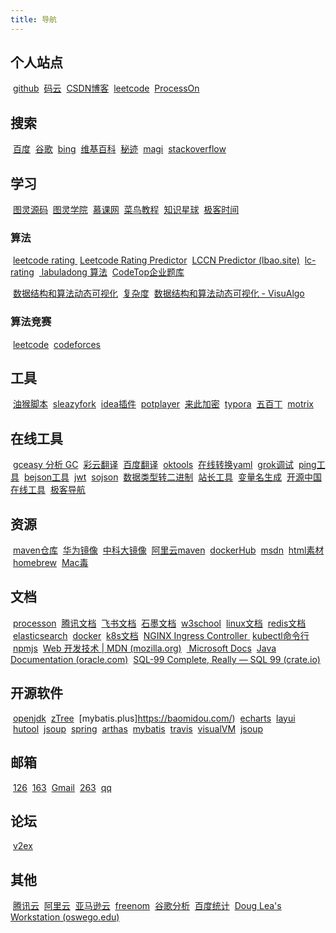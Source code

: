 ```yaml
---
title: 导航
---
```


## 个人站点
&nbsp;[github](https://github.com/db117) 
&nbsp;[码云](https://gitee.com/db117)
&nbsp;[CSDN博客](https://blog.csdn.net/weixin_38761297)
&nbsp;[leetcode](https://leetcode-cn.com/u/db117/)
&nbsp;[ProcessOn](https://www.processon.com/u/5aaa7a7ee4b0a84684088ded)


## 搜索
&nbsp;[百度](https://www.baidu.com/)
&nbsp;[谷歌](https://www.google.com/)
&nbsp;[bing](https://cn.bing.com/)
&nbsp;[维基百科](https://zh.wikipedia.org)
&nbsp;[秘迹](https://mijisou.com)
&nbsp;[magi]( https://magi.com/)
&nbsp;[stackoverflow](https://stackoverflow.com)

## 学习

&nbsp;[图灵源码](http://git.tulingxueyuan.cn/user/login)
&nbsp;[图灵学院](https://www.tulingxueyuan.cn/)
&nbsp;[慕课网](https://www.imooc.com/)
&nbsp;[菜鸟教程](https://www.runoob.com/)
&nbsp;[知识星球](https://wx.zsxq.com/)
&nbsp;[极客时间](https://time.geekbang.org/)


### 算法
&nbsp;[leetcode rating ](https://zerotrac.github.io/leetcode_problem_rating/#/)
&nbsp;[Leetcode Rating Predictor](https://lcpredictor.herokuapp.com/)
&nbsp;[LCCN Predictor (lbao.site)](https://lccn.lbao.site/)
&nbsp;[lc-rating](https://huxulm.github.io/lc-rating/)
&nbsp;[ labuladong 算法]( https://labuladong.gitee.io/algo/)
&nbsp;[CodeTop企业题库](https://codetop.cc/#/home)

&nbsp;[数据结构和算法动态可视化](https://www.cs.usfca.edu/~galles/visualization/Algorithms.html)
&nbsp;[复杂度](http://cooervo.github.io/Algorithms-DataStructures-BigONotation/index.html)
&nbsp;[数据结构和算法动态可视化 - VisuAlgo](https://visualgo.net/zh)

### 算法竞赛
&nbsp;[leetcode](https://leetcode-cn.com/u/db117/)
&nbsp;[codeforces](https://codeforces.com/)

## 工具
&nbsp;[油猴脚本](https://greasyfork.org/zh-CN/scripts)
&nbsp;[sleazyfork](https://sleazyfork.org/zh-CN/scripts)
&nbsp;[idea插件](http://plugins.jetbrains.com/)
&nbsp;[potplayer](https://potplayer.daum.net/?lang=zh_CN)
&nbsp;[来此加密](https://letsencrypt.osfipin.com/)
&nbsp;[typora](https://typora.io/)
&nbsp;[五百丁](https://www.500d.me/)
&nbsp;[motrix](https://motrix.app/)


## 在线工具
&nbsp;[gceasy 分析 GC](https://gceasy.io/)
&nbsp;[彩云翻译]( https://fanyi.caiyunapp.com/#/ )
&nbsp;[百度翻译](https://fanyi.baidu.com/)
&nbsp;[oktools](https://oktools.net/)
&nbsp;[在线转换yaml](https://www.toyaml.com/index.html)
&nbsp;[grok调试](http://grokdebug.herokuapp.com/)
&nbsp;[ping工具](http://port.ping.pe/)
&nbsp;[bejson工具](https://www.bejson.com/)
&nbsp;[jwt](https://jwt.io/)
&nbsp;[sojson](https://www.sojson.com/)
&nbsp;[数据类型转二进制](http://www.binaryconvert.com/index.html)
&nbsp;[站长工具](http://tool.chinaz.com/)
&nbsp;[变量名生成](https://unbug.github.io/codelf/)
&nbsp;[开源中国在线工具](http://tool.oschina.net/)
&nbsp;[极客导航](https://www.jikedaohang.com)

## 资源
&nbsp;[maven仓库](https://mvnrepository.com/)
&nbsp;[华为镜像](https://mirrors.huaweicloud.com/)
&nbsp;[中科大镜像](http://mirrors.ustc.edu.cn/)
&nbsp;[阿里云maven](https://maven.aliyun.com/mvn/guide)
&nbsp;[dockerHub](https://hub.docker.com/)
&nbsp;[msdn](https://msdn.itellyou.cn/)
&nbsp;[html素材](http://www.htmlsucai.com)
&nbsp;[homebrew](https://brew.sh/)
&nbsp;[Mac毒 ](https://www.macdo.cn/)

## 文档
&nbsp;[processon](https://www.processon.com/)
&nbsp;[腾讯文档](https://docs.qq.com/desktop)
&nbsp;[飞书文档](https://www.feishu.cn/space/home/)
&nbsp;[石墨文档](https://shimo.im/desktop)
&nbsp;[w3school](https://www.w3school.com.cn/)
&nbsp;[linux文档](http://man.linuxde.net/)
&nbsp;[redis文档](http://www.redis.cn/commands.html)
&nbsp;[elasticsearch](https://www.elastic.co/guide/cn/elasticsearch/guide/current/index.html)
&nbsp;[docker](https://docs.docker.com/engine/reference/commandline/docker/)
&nbsp;[k8s文档](https://kubernetes.io/zh/docs/home/)
&nbsp;[NGINX Ingress Controller ](https://kubernetes.github.io/ingress-nginx/)
&nbsp;[kubectl命令行](https://kubernetes.io/docs/reference/generated/kubectl/kubectl-commands)
&nbsp;[npmjs](https://docs.npmjs.com/)
&nbsp;[Web 开发技术 | MDN (mozilla.org)](https://developer.mozilla.org/zh-CN/docs/Web)
&nbsp;[ Microsoft Docs](https://docs.microsoft.com/zh-cn/)
&nbsp;[Java Documentation (oracle.com)](https://docs.oracle.com/en/java/index.html)
&nbsp;[SQL-99 Complete, Really — SQL 99 (crate.io)](https://crate.io/docs/sql-99/en/latest/index.html)

## 开源软件

&nbsp;[openjdk](http://openjdk.java.net/)
&nbsp;[zTree](http://www.treejs.cn/v3/main.php#_zTreeInfo)
&nbsp;[mybatis.plus]https://baomidou.com/)
&nbsp;[echarts](https://echarts.baidu.com/index.html)
&nbsp;[layui](https://www.layui.com/)
&nbsp;[hutool](https://hutool.cn/docs/#/)
&nbsp;[jsoup](https://jsoup.org/)
&nbsp;[spring](http://spring.io/)
&nbsp;[arthas](https://alibaba.github.io/arthas/index.html)
&nbsp;[mybatis](https://blog.mybatis.org/)
&nbsp;[travis](https://travis-ci.org)
&nbsp;[visualVM](https://visualvm.github.io/?Java_VisualVM)
&nbsp;[jsoup](https://jsoup.org/)

## 邮箱
&nbsp;[126](https://mail.126.com/)
&nbsp;[163](https://mail.163.com/)
&nbsp;[Gmail](https://mail.google.com/mail)
&nbsp;[263](https://www.263.net/)
&nbsp;[qq](https://mail.qq.com/)

## 论坛
&nbsp;[v2ex](https://www.v2ex.com/)

## 其他
&nbsp;[腾讯云](https://cloud.tencent.com/)
&nbsp;[阿里云](https://cn.aliyun.com/)
&nbsp;[亚马逊云](https://aws.amazon.com/cn/)
&nbsp;[freenom](https://www.freenom.com/)
&nbsp;[谷歌分析](https://analytics.google.com/analytics/web)
&nbsp;[百度统计](https://tongji.baidu.com/)
&nbsp;[Doug Lea's Workstation (oswego.edu)](http://gee.cs.oswego.edu/)
